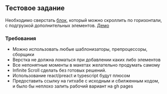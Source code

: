 ## Тестовое задание

Необходимо сверстать [блок](https://www.figma.com/file/OgbAT9SVwMPSK5fQfphZgq/Untitled-(Copy)?node-id=0%3A1), который можно скроллить по горизонтали, с подгрузкой дополнительных элементов. [Демо](https://punkrussian72.github.io/inmyroom-ts/)

### Требования

* Можно использовать любые шаблонизаторы, препроцессоры, сборщики
* Верстка не должна ломаться при добавлении каких либо элементов
* Все непонятные моменты в макетах желательно продумать самому
* Infinite Scroll сделать без готовых решений.
* Использование react/preact и typescript будут плюсом
* Предоставить ссылку на гитхабе с исходным и сбилженным кодом, и было бы неплохо залить рабочий вариант на gh pages

